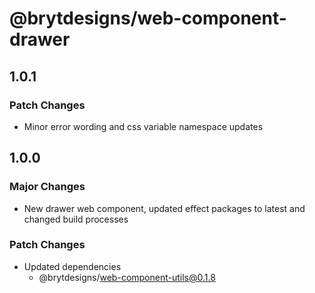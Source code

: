 # @brytdesigns/web-component-drawer

## 1.0.1

### Patch Changes

- Minor error wording and css variable namespace updates

## 1.0.0

### Major Changes

- New drawer web component, updated effect packages to latest and changed build processes

### Patch Changes

- Updated dependencies
  - @brytdesigns/web-component-utils@0.1.8
